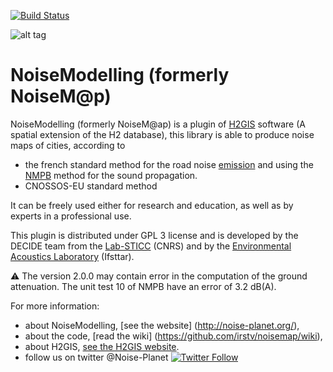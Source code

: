 [![Build Status](https://travis-ci.org/Ifsttar/NoiseModelling.svg?branch=master)](https://travis-ci.org/Ifsttar/NoiseModelling)

![alt tag](http://noise-planet.org/assets/img/logos/Logo_noisemodelling.png)

NoiseModelling (formerly NoiseM@p)
======

NoiseModelling (formerly NoiseM@ap) is a plugin of [H2GIS](http://www.h2gis.org) software (A spatial extension of the
                                                                                           H2 database), this library is able to produce noise maps of cities, according to

* the french standard method for the road noise [emission][nmpb_E] and using the [NMPB][nmpb_P] method for the sound propagation.
* CNOSSOS-EU standard method

It can be freely used either for research and education, as well as by experts in a professional use.

This plugin is distributed under GPL 3 license and is developed by the DECIDE team from the [Lab-STICC](http://www.labsticc.fr/en/teams/m-570-decide.htm) (CNRS) and by the [Environmental Acoustics Laboratory](http://www.lae.ifsttar.fr) (Ifsttar).

:warning: The version 2.0.0 may contain error in the computation of the ground attenuation. The unit test 10 of NMPB have an error of 3.2 dB(A).

For more information:
* about NoiseModelling, [see the website] (http://noise-planet.org/),
* about the code, [read the wiki] (https://github.com/irstv/noisemap/wiki),
* about H2GIS, [see the H2GIS website](http://www.h2gis.org).
* follow us on twitter @Noise-Planet [![Twitter Follow](https://img.shields.io/twitter/follow/noise_planet.svg?style=social&label=Follow)](https://twitter.com/Noise_Planet?lang=en)

[nmpb_E]: https://www.researchgate.net/profile/Guillaume_Dutilleux/publication/273383895_Road_noise_prediction_-_1_Calculating_sound_emissions_from_road_traffic/links/550012250cf28e4ac3478a33/Road-noise-prediction-1-Calculating-sound-emissions-from-road-traffic.pdf "Road noise prediction. Part 1 - Calculating sound emissions from road traffic, SETRA (2009)"
[nmpb_P]: https://www.researchgate.net/publication/263920715_Road_noise_prediction_2_-_Noise_propagation_computation_method_inclu_ding_meteorological_effects_NMPB_2008 "Road noise prediction. Part 2 - Noise propagation computation method including meteorological effects (NMPB 2008), SETRA (2009)"
